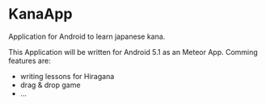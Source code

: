 # KanaApp
Application for Android to learn japanese kana.

This Application will be written for Android 5.1 as an Meteor App. 
Comming features are:
- writing lessons for Hiragana
- drag & drop game
- ...
